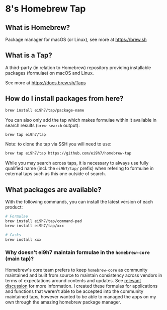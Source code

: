 # 8's Homebrew Tap

## What is Homebrew?

Package manager for macOS (or Linux), see more at https://brew.sh

## What is a Tap?

A third-party (in relation to Homebrew) repository providing installable
packages (formulae) on macOS and Linux.

See more at https://docs.brew.sh/Taps

## How do I install packages from here?

```sh
brew install ei9h7/tap/package-name
```

You can also only add the tap which makes formulae within it
available in search results (`brew search` output):

```sh
brew tap ei9h7/tap
```

Note: to clone the tap via SSH you will need to use:

```sh
brew tap ei9h7/tap https://github.com/ei9h7/homebrew-tap
```

While you may search across taps, it is necessary to always use
fully qualified name (incl. the `ei9h7/tap/` prefix)
when refering to formulae in external taps such as this one
outside of search.

## What packages are available?

With the following commands, you can install the latest version of each product:
```sh
# Formulae
brew install ei9h7/tap/command-pad
brew install ei9h7/tap/xxx

# Casks
brew install xxx
```

### Why doesn't ei9h7 maintain formulae in the `homebrew-core` (main tap)?

Homebrew's core team prefers to keep `homebrew-core` as community maintained and built from source to maintain consistency across vendors in terms of expectations around contents and updates. See [relevant discussion](https://discourse.brew.sh/t/maintenance-of-formulas-by-vendor/7649) for more information. I created these formulas for applications and functions that weren't able to be accepted into the community maintained taps, however wanted to be able to managed the apps on my own through the amazing homebrew package manager.
